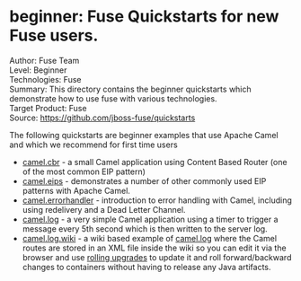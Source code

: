 beginner: Fuse Quickstarts for new Fuse users.
======================================================
Author: Fuse Team  
Level: Beginner  
Technologies: Fuse  
Summary: This directory contains the beginner quickstarts which demonstrate how to use fuse with various technologies.  
Target Product: Fuse  
Source: <https://github.com/jboss-fuse/quickstarts>  

The following quickstarts are beginner examples that use Apache Camel and which we recommend for first time users

* [camel.cbr](camel-cbr) - a small Camel application using Content Based Router (one of the most common EIP pattern)
* [camel.eips](camel-eips) - demonstrates a number of other commonly used EIP patterns with Apache Camel.
* [camel.errorhandler](camel-errorhandler) - introduction to error handling with Camel, including using redelivery and a Dead Letter Channel.
* [camel.log](camel-log) - a very simple Camel application using a timer to trigger a message every 5th second which is then written to the server log.
* [camel.log.wiki](camel-log-wiki) - a wiki based example of [camel.log](camel-log) where the Camel routes are stored in an <a fabric-version-link="/camel/canvas/fabric/profiles/quickstarts/beginner/camel.log.wiki.profile/camel-log.xml">XML file inside the wiki</a> so you can edit it via the browser and use <a href="/fabric/profiles/docs/fabric/rollingUpgrade.md">rolling upgrades</a> to update it and roll forward/backward changes to containers without having to release any Java artifacts.


 